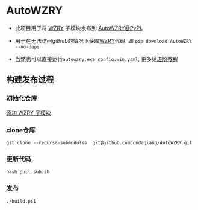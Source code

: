 # AutoWZRY

* 此项目用于将 [WZRY](https://github.com/cndaqiang/WZRY) 子模块发布到 [AutoWZRY@PyPI](https://pypi.org/project/AutoWZRY/)。

* 用于在无法访问github的情况下获取[WZRY](https://github.com/cndaqiang/WZRY)代码. 即 `pip download AutoWZRY --no-deps`

* 当然也可以直接运行`autowzry.exe config.win.yaml`, 更多见[进阶教程](https://wzry-doc.pages.dev/guide/autowzry/)

## 构建发布过程
### 初始化仓库
[添加 WZRY 子模块](how_to_use_submodule.md)


### clone仓库
```
git clone --recurse-submodules  git@github.com:cndaqiang/AutoWZRY.git
```

### 更新代码
```
bash pull.sub.sh
```
### 发布
```
./build.ps1
```